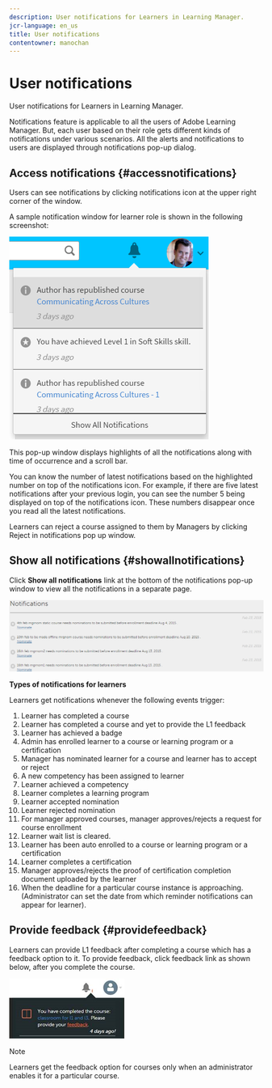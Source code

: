 ```yaml
---
description: User notifications for Learners in Learning Manager.
jcr-language: en_us
title: User notifications
contentowner: manochan
---
```



# User notifications

User notifications for Learners in Learning Manager.

Notifications feature is applicable to all the users of Adobe Learning Manager. But, each user based on their role gets different kinds of notifications under various scenarios. All the alerts and notifications to users are displayed through notifications pop-up dialog.

## Access notifications {#accessnotifications}

Users can see notifications by clicking notifications icon at the upper right corner of the window.

A sample notification window for learner role is shown in the following screenshot:

![](assets/learner-notifications.png)

This pop-up window displays highlights of all the notifications along with time of occurrence and a scroll bar.

You can know the number of latest notifications based on the highlighted number on top of the notifications icon. For example, if there are five latest notifications after your previous login, you can see the number 5 being displayed on top of the notifications icon. These numbers disappear once you read all the latest notifications.

Learners can reject a course assigned to them by Managers by clicking Reject in notifications pop up window.

## Show all notifications {#showallnotifications}

Click **Show all notifications** link at the bottom of the notifications pop-up window to view all the notifications in a separate page.

![](assets/notifications-page.png)

**Types of notifications for learners**

Learners get notifications whenever the following events trigger:

1. Learner has completed a course
1. Learner has completed a course and yet to provide the L1 feedback
1. Learner has achieved a badge
1. Admin has enrolled learner to a course or learning program or a certification
1. Manager has nominated learner for a course and learner has to accept or reject
1. A new competency has been assigned to learner
1. Learner achieved a competency
1. Learner completes a learning program
1. Learner accepted nomination
1. Learner rejected nomination
1. For manager approved courses, manager approves/rejects a request for course enrollment
1. Learner wait list is cleared.
1. Learner has been auto enrolled to a course or learning program or a certification
1. Learner completes a certification
1. Manager approves/rejects the proof of certification completion document uploaded by the learner
1. When the deadline for a particular course instance is approaching. (Administrator can set the date from which reminder notifications can appear for learner).

## Provide feedback {#providefeedback}

Learners can provide L1 feedback after completing a course which has a feedback option to it. To provide feedback, click feedback link as shown below, after you complete the course.

![](assets/feedback.png)

>[!NOTE]
>
>Learners get the feedback option for courses only when an administrator enables it for a particular course.
